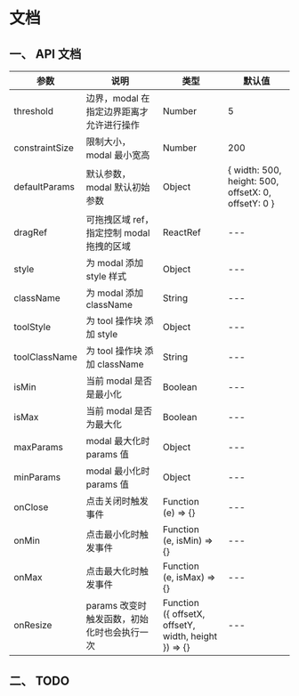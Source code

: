 # 文档

## 一、 API 文档

| 参数            | 说明                                 | 类型                                                      | 默认值 |
| -------------- | ------------------------------------ | --------------------------------------------------------- | ---- |
| threshold      | 边界，modal 在指定边界距离才允许进行操作   | Number                                                   | 5  |
| constraintSize | 限制大小，modal 最小宽高                | Number                                                   | 200  |
| defaultParams  | 默认参数，modal 默认初始参数             | Object                                                   | { width: 500, height: 500, offsetX: 0, offsetY: 0 }  |
| dragRef        | 可拖拽区域 ref，指定控制 modal 拖拽的区域  | ReactRef                                                 | ---  |
| style          | 为 modal 添加 style 样式                | Object                                                   | --- |
| className      | 为 modal 添加 className                | String                                                    | --- |
| toolStyle      | 为 tool 操作块 添加 style               | Object                                                    | --- |
| toolClassName  | 为 tool 操作块 添加 className           | String                                                    | --- |
| isMin          | 当前 modal 是否是最小化                  | Boolean                                                   | --- |
| isMax          | 当前 modal 是否为最大化                  | Boolean                                                   | --- |
| maxParams      | modal 最大化时 params 值                | Object                                                    | --- |
| minParams      | modal 最小化时 params 值                | Object                                                    | --- |
| onClose        | 点击关闭时触发事件                        | Function<br/>(e) => {}                                   | --- |
| onMin          | 点击最小化时触发事件                      | Function<br/>(e, isMin) => {}                             | --- |
| onMax          | 点击最大化时触发事件                      | Function<br/>(e, isMax) => {}                             | --- |
| onResize       | params 改变时触发函数，初始化时也会执行一次 | Function<br/> ({ offsetX, offsetY, width, height }) => {} | --- |

## 二、 TODO

